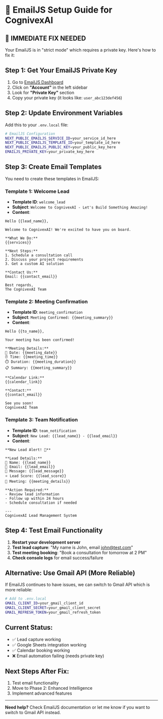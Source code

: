 # 📧 EmailJS Setup Guide for CognivexAI

## 🚨 **IMMEDIATE FIX NEEDED**

Your EmailJS is in "strict mode" which requires a private key. Here's how to fix it:

## **Step 1: Get Your EmailJS Private Key**

1. Go to [EmailJS Dashboard](https://dashboard.emailjs.com/)
2. Click on **"Account"** in the left sidebar
3. Look for **"Private Key"** section
4. Copy your private key (it looks like: `user_abc123def456`)

## **Step 2: Update Environment Variables**

Add this to your `.env.local` file:

```bash
# EmailJS Configuration
NEXT_PUBLIC_EMAILJS_SERVICE_ID=your_service_id_here
NEXT_PUBLIC_EMAILJS_TEMPLATE_ID=your_template_id_here
NEXT_PUBLIC_EMAILJS_PUBLIC_KEY=your_public_key_here
EMAILJS_PRIVATE_KEY=your_private_key_here
```

## **Step 3: Create Email Templates**

You need to create these templates in EmailJS:

### **Template 1: Welcome Lead**
- **Template ID**: `welcome_lead`
- **Subject**: `Welcome to CognivexAI - Let's Build Something Amazing!`
- **Content**:
```
Hello {{lead_name}},

Welcome to CognivexAI! We're excited to have you on board.

**What We Do:**
{{services}}

**Next Steps:**
1. Schedule a consultation call
2. Discuss your project requirements
3. Get a custom AI solution

**Contact Us:**
Email: {{contact_email}}

Best regards,
The CognivexAI Team
```

### **Template 2: Meeting Confirmation**
- **Template ID**: `meeting_confirmation`
- **Subject**: `Meeting Confirmed: {{meeting_summary}}`
- **Content**:
```
Hello {{to_name}},

Your meeting has been confirmed!

**Meeting Details:**
📅 Date: {{meeting_date}}
⏰ Time: {{meeting_time}}
⏱️ Duration: {{meeting_duration}}
📋 Summary: {{meeting_summary}}

**Calendar Link:**
{{calendar_link}}

**Contact:**
{{contact_email}}

See you soon!
CognivexAI Team
```

### **Template 3: Team Notification**
- **Template ID**: `team_notification`
- **Subject**: `New Lead: {{lead_name}} - {{lead_email}}`
- **Content**:
```
**New Lead Alert! 🎯**

**Lead Details:**
👤 Name: {{lead_name}}
📧 Email: {{lead_email}}
💬 Message: {{lead_message}}
⭐ Lead Score: {{lead_score}}
📅 Meeting: {{meeting_details}}

**Action Required:**
- Review lead information
- Follow up within 24 hours
- Schedule consultation if needed

---
CognivexAI Lead Management System
```

## **Step 4: Test Email Functionality**

1. **Restart your development server**
2. **Test lead capture**: "My name is John, email john@test.com"
3. **Test meeting booking**: "Book a consultation for tomorrow at 2 PM"
4. **Check console logs** for email success/failure

## **Alternative: Use Gmail API (More Reliable)**

If EmailJS continues to have issues, we can switch to Gmail API which is more reliable:

```bash
# Add to .env.local
GMAIL_CLIENT_ID=your_gmail_client_id
GMAIL_CLIENT_SECRET=your_gmail_client_secret
GMAIL_REFRESH_TOKEN=your_gmail_refresh_token
```

## **Current Status:**
- ✅ Lead capture working
- ✅ Google Sheets integration working  
- ✅ Calendar booking working
- ❌ Email automation failing (needs private key)

## **Next Steps After Fix:**
1. Test email functionality
2. Move to Phase 2: Enhanced Intelligence
3. Implement advanced features

---

**Need help?** Check EmailJS documentation or let me know if you want to switch to Gmail API instead.




